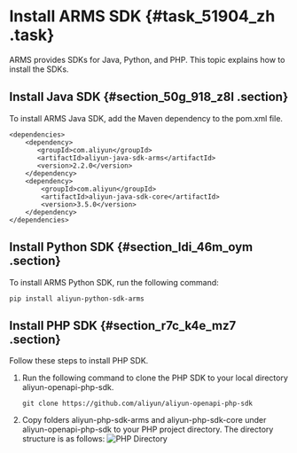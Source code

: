 # Install ARMS SDK {#task_51904_zh .task}

ARMS provides SDKs for Java, Python, and PHP. This topic explains how to install the SDKs.

## Install Java SDK {#section_50g_918_z8l .section}

To install ARMS Java SDK, add the Maven dependency to the pom.xml file.

``` {#codeblock_l3h_ptm_20j}
<dependencies>
    <dependency>
       <groupId>com.aliyun</groupId>
       <artifactId>aliyun-java-sdk-arms</artifactId>
       <version>2.2.0</version>
    </dependency>
    <dependency>
        <groupId>com.aliyun</groupId>
        <artifactId>aliyun-java-sdk-core</artifactId>
        <version>3.5.0</version>
    </dependency>
</dependencies>
```

## Install Python SDK {#section_ldi_46m_oym .section}

To install ARMS Python SDK, run the following command:

``` {#codeblock_bpv_sqm_de3}
pip install aliyun-python-sdk-arms
```

## Install PHP SDK {#section_r7c_k4e_mz7 .section}

Follow these steps to install PHP SDK.

1.  Run the following command to clone the PHP SDK to your local directory aliyun-openapi-php-sdk. 

    ``` {#codeblock_w3f_g33_1q6}
    git clone https://github.com/aliyun/aliyun-openapi-php-sdk
    ```

2.  Copy folders aliyun-php-sdk-arms and aliyun-php-sdk-core under aliyun-openapi-php-sdk to your PHP project directory. The directory structure is as follows: ![PHP Directory](http://static-aliyun-doc.oss-cn-hangzhou.aliyuncs.com/assets/img/152342/156509060743309_en-US.png) 

